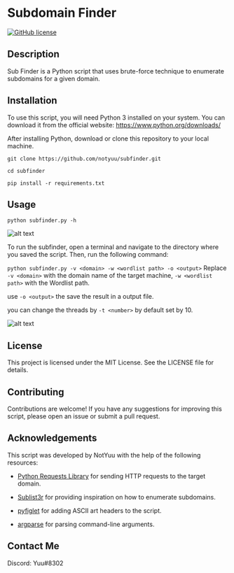 # Subdomain Finder

[![GitHub license](https://img.shields.io/github/license/notyuu/subfinder)](https://github.com/notyuu/subfinder/blob/main/LICENSE)

## Description

Sub Finder is a Python script that uses brute-force technique to enumerate subdomains for a given domain.

## Installation

To use this script, you will need Python 3 installed on your system. You can download it from the official website: https://www.python.org/downloads/

After installing Python, download or clone this repository to your local machine.

`git clone https://github.com/notyuu/subfinder.git`

`cd subfinder`

`pip install -r requirements.txt`



## Usage

`python subfinder.py -h`

![alt text](https://github.com/notyuu/subfinder/blob/main/screenshot/usage.png)

To run the subfinder, open a terminal and navigate to the directory where you saved the script. Then, run the following command:


`python subfinder.py -v <domain> -w <wordlist path> -o <output>` Replace `-v <domain>` with the domain name of the target machine, `-w <wordlist path>` with the Wordlist path.


use `-o <output>` the save the result in a output file.

you can change the threads by `-t <number>` by default set by 10.



![alt text](https://github.com/notyuu/subfinder/blob/main/screenshot/example.png)

## License

This project is licensed under the MIT License. See the LICENSE file for details.

## Contributing

Contributions are welcome! If you have any suggestions for improving this script, please open an issue or submit a pull request.

## Acknowledgements

This script was developed by NotYuu with the help of the following resources:

- [Python Requests Library](https://docs.python-requests.org/en/latest/) for sending HTTP requests to the target domain.

- [Sublist3r](https://github.com/aboul3la/Sublist3r) for providing inspiration on how to enumerate subdomains.

- [pyfiglet](https://github.com/pwaller/pyfiglet) for adding ASCII art headers to the script.

- [argparse](https://docs.python.org/3/library/argparse.html) for parsing command-line arguments.

## Contact Me

Discord: Yuu#8302
